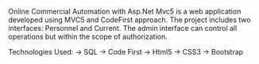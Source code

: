 Online Commercial Automation with Asp.Net Mvc5 is a web application developed using MVC5 and CodeFirst approach. The project includes two interfaces: Personnel and Current. The admin interface can control all operations but within the scope of authorization.

Technologies Used:
-> SQL
-> Code First
-> Html5
-> CSS3
-> Bootstrap
